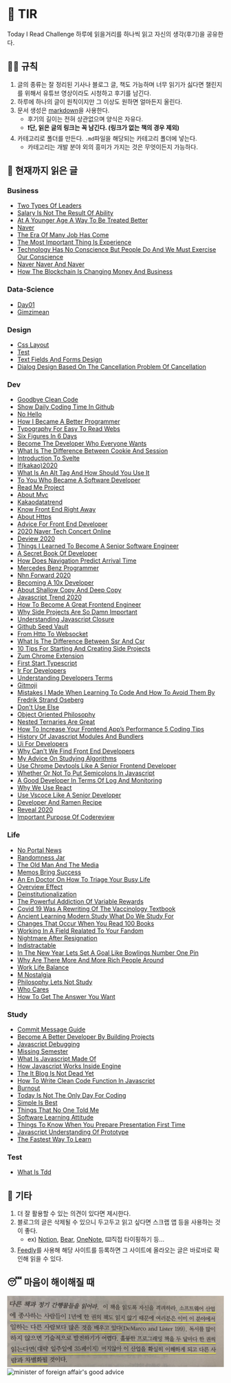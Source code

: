 # 📖 TIR
Today I Read Challenge
하루에 읽을거리를 하나씩 읽고 자신의 생각(후기)을 공유한다.   

## 👩‍⚖️ 규칙  

1. 글의 종류는 잘 정리된 기사나 블로그 글, 책도 가능하며 너무 읽기가 싫다면 챌린지를 위해서 유튜브 영상이라도 시청하고 후기를 남긴다. 
2. 하루에 하나의 글이 원칙이지만 그 이상도 원하면 얼마든지 올린다. 
3. 문서 생성은 [markdown](https://gist.github.com/ihoneymon/652be052a0727ad59601)을 사용한다.   
    - 후기의 길이는 전혀 상관없으며 양식은 자유다.  
    - **❗단, 읽은 글의 링크는 꼭 남긴다. (링크가 없는 책의 경우 제외)** 
4. 카테고리로 폴더를 만든다. `.md`파일을 해당되는 카테고리 폴더에 넣는다.   
    - 카테고리는 개발 분야 외의 흥미가 가지는 것은 무엇이든지 가능하다.   

## 📰 현재까지 읽은 글  
### Business

- [Two Types Of Leaders](Business/two-types-of-leaders.md)
- [Salary Is Not The Result Of Ability](Business/Salary-is-not-the-result-of-ability..md)
- [At A Younger Age A Way To Be Treated Better](Business/at-a-younger-age-a-way-to-be-treated-better.md)
- [Naver](Business/naver.md)
- [The Era Of Many Job Has Come](Business/the-era-of-many-job-has-come.md)
- [The Most Important Thing Is Experience](Business/the-most-important-thing-is-experience.md)
- [Technology Has No Conscience But People Do And We Must Exercise Our Conscience](Business/technology-has-no-conscience-but-people-do-and-we-must-exercise-our-conscience.md)
- [Naver Naver And Naver](Business/naver-naver-and-naver.md)
- [How The Blockchain Is Changing Money And Business](Business/how-the-blockchain-is-changing-money-and-business.md)

### Data-Science

- [Day01](Data-Science/Day01.md)
- [Gimzimean](Data-Science/GIMZIMEAN.md)

### Design

- [Css Layout](Design/css-layout.md)
- [Test](Design/test.md)
- [Text Fields And Forms Design](Design/text-fields-and-forms-design.md)
- [Dialog Design Based On The Cancellation Problem Of Cancellation](Design/dialog-design-based-on-the-cancellation-problem-of-cancellation.md)

### Dev

- [Goodbye Clean Code](Dev/goodbye-clean-code.md)
- [Show Daily Coding Time In Github](Dev/show-daily-coding-time-in-github.md)
- [No Hello](Dev/no-hello.md)
- [How I Became A Better Programmer](Dev/how-i-became-a-better-programmer.md)
- [Typography For Easy To Read Webs](Dev/typography-for-easy-to-read-webs.md)
- [Six Figures In 6 Days](Dev/six-figures-in-6-days.md)
- [Become The Developer Who Everyone Wants](Dev/become-the-developer-who-everyone-wants.md)
- [What Is The Difference Between Cookie And Session](Dev/what-is-the-difference-between-cookie-and-session.md)
- [Introduction To Svelte](Dev/introduction-to-svelte.md)
- [If(kakao)2020](Dev/if(kakao)2020.md)
- [What Is An Alt Tag And How Should You Use It](Dev/what-is-an-alt-tag-and-how-should-you-use-it.md)
- [To You Who Became A Software Developer](Dev/to-you-who-became-a-software-developer.md)
- [Read Me Project](Dev/read-me-project.md)
- [About Mvc](Dev/about-mvc.md)
- [Kakaodatatrend](Dev/kakaodatatrend.md)
- [Know Front End Right Away](Dev/know-front-end-right-away.md)
- [About Https](Dev/about-https.md)
- [Advice For Front End Developer](Dev/advice-for-front-end-developer.md)
- [2020 Naver Tech Concert Online](Dev/2020-naver-tech-concert-online.md)
- [Deview 2020](Dev/deview-2020.md)
- [Things I Learned To Become A Senior Software Engineer](Dev/things-i-learned-to-become-a-senior-software-engineer.md)
- [A Secret Book Of Developer](Dev/a-secret-book-of-developer.md)
- [How Does Navigation Predict Arrival Time](Dev/how-does-navigation-predict-arrival-time.md)
- [Mercedes Benz Programmer](Dev/mercedes-benz-programmer.md)
- [Nhn Forward 2020](Dev/nhn-forward-2020.md)
- [Becoming A 10x Developer](Dev/becoming-a-10x-developer.md)
- [About Shallow Copy And Deep Copy](Dev/about-shallow-copy-and-deep-copy.md)
- [Javascript Trend 2020](Dev/javascript-trend-2020.md)
- [How To Become A Great Frontend Engineer](Dev/how-to-become-a-great-frontend-engineer.md)
- [Why Side Projects Are So Damn Important](Dev/why-side-projects-are-so-damn-important.md)
- [Understanding Javascript Closure](Dev/understanding-javascript-closure.md)
- [Github Seed Vault](Dev/github-seed-vault.md)
- [From Http To Websocket](Dev/from-HTTP-to-WEBSOCKET.md)
- [What Is The Difference Between Ssr And Csr](Dev/what-is-the-difference-between-SSR-and-CSR.md)
- [10 Tips For Starting And Creating Side Projects](Dev/10-tips-for-starting-and-creating-side-projects.md)
- [Zum Chrome Extension](Dev/zum-chrome-extension.md)
- [First Start Typescript](Dev/first-start-typescript.md)
- [Ir For Developers](Dev/ir-for-developers.md)
- [Understanding Developers Terms](Dev/understanding-developers-terms.md)
- [Gitmoji](Dev/gitmoji.md)
- [Mistakes I Made When Learning To Code And How To Avoid Them By Fredrik Strand Oseberg](Dev/mistakes-i-made-when-learning-to-code-and-how-to-avoid-them-by-fredrik-strand-oseberg.md)
- [Don't Use Else](Dev/don't-use-else.md)
- [Object Oriented Philosophy](Dev/object-oriented-philosophy.md)
- [Nested Ternaries Are Great](Dev/nested-ternaries-are-great.md)
- [How To Increase Your Frontend App’s Performance 5 Coding Tips](Dev/how-to-increase-your-frontend-app’s-performance-5-coding-tips.md)
- [History Of Javascript Modules And Bundlers](Dev/history-of-javascript-modules-and-bundlers.md)
- [Ui For Developers](Dev/ui-for-developers.md)
- [Why Can't We Find Front End Developers](Dev/why-can't-we-find-front-end-developers.md)
- [My Advice On Studying Algorithms](Dev/my-advice-on-studying-algorithms.md)
- [Use Chrome Devtools Like A Senior Frontend Developer](Dev/use-chrome-devTools-like-a-senior-frontend-developer.md)
- [Whether Or Not To Put Semicolons In Javascript](Dev/whether-or-not-to-put-semicolons-in-javaScript.md)
- [A Good Developer In Terms Of Log And Monitoring](Dev/a-good-developer-in-terms-of-log-and-monitoring.md)
- [Why We Use React](Dev/why-we-use-react.md)
- [Use Vscoce Like A Senior Developer](Dev/use-vscoce-like-a-senior-developer.md)
- [Developer And Ramen Recipe](Dev/developer-and-ramen-recipe.md)
- [Reveal 2020](Dev/reveal-2020.md)
- [Important Purpose Of Codereview](Dev/important-purpose-of-codereview.md)

### Life

- [No Portal News](Life/no-portal-news.md)
- [Randomness Jar](Life/randomness-jar.md)
- [The Old Man And The Media](Life/the-old-man-and-the-media.md)
- [Memos Bring Success](Life/memos-bring-success.md)
- [An En Doctor On How To Triage Your Busy Life](Life/an-en-doctor-on-how-to-triage-your-busy-life.md)
- [Overview Effect](Life/overview-effect.md)
- [Deinstitutionalization](Life/deinstitutionalization.md)
- [The Powerful Addiction Of Variable Rewards](Life/the-powerful-addiction-of-variable-rewards.md)
- [Covid 19 Was A Rewriting Of The Vaccinology Textbook](Life/COVID-19-was-a-rewriting-of-the-vaccinology-textbook.md)
- [Ancient Learning Modern Study What Do We Study For](Life/ancient-learning-modern-study-what-do-we-study-for.md)
- [Changes That Occur When You Read 100 Books](Life/changes-that-occur-when-you-read-100-books.md)
- [Working In A Field Realated To Your Fandom](Life/working-in-a-field-realated-to-your-fandom.md)
- [Nightmare After Resignation](Life/nightmare-after-resignation.md)
- [Indistractable](Life/indistractable.md)
- [In The New Year Lets Set A Goal Like Bowlings Number One Pin](Life/in-the-new-year-lets-set-a-goal-like-bowlings-number-one-pin.md)
- [Why Are There More And More Rich People Around](Life/why-are-there-more-and-more-rich-people-around.md)
- [Work Life Balance](Life/work-life-balance.md)
- [M Nostalgia](Life/m-nostalgia.md)
- [Philosophy Lets Not Study](Life/philosophy-lets-not-study.md)
- [Who Cares](Life/who-cares.md)
- [How To Get The Answer You Want](Life/how-to-get-the-answer-you-want.md)

### Study

- [Commit Message Guide](Study/commit-message-guide.md)
- [Become A Better Developer By Building Projects](Study/become-a-better-developer-by-building-projects.md)
- [Javascript Debugging](Study/javascript-debugging.md)
- [Missing Semester](Study/missing-semester.md)
- [What Is Javascript Made Of](Study/what-is-javascript-made-of.md)
- [How Javascript Works Inside Engine](Study/how-javascript-works-inside-engine.md)
- [The It Blog Is Not Dead Yet](Study/the-IT-blog-is-not-dead-yet.md)
- [How To Write Clean Code Function In Javascript](Study/how-to-write-clean-code-function-in-javascript.md)
- [Burnout](Study/burnout.md)
- [Today Is Not The Only Day For Coding](Study/today-is-not-the-only-day-for-coding.md)
- [Simple Is Best](Study/simple-is-best.md)
- [Things That No One Told Me](Study/things-that-no-one-told-me.md)
- [Software Learning Attitude](Study/software-learning-attitude.md)
- [Things To Know When You Prepare Presentation First Time](Study/things-to-know-when-you-prepare-presentation-first-time.md)
- [Javascript Understanding Of Prototype](Study/javascript-understanding-of-prototype.md)
- [The Fastest Way To Learn](Study/the-fastest-way-to-learn.md)

### Test

- [What Is Tdd](Test/what-is-TDD.md)

## 💬 기타  
1. 더 잘 활용할 수 있는 의견이 있다면 제시한다.  
2. 블로그의 글은 삭제될 수 있으니 두고두고 읽고 싶다면 스크랩 앱 등을 사용하는 것이 좋다.  
    - ex) [Notion](https://www.notion.so/), [Bear](https://bear.app/), [OneNote](https://www.onenote.com/), ⌨️직접 타이핑하기 등...
3. [Feedly](https://feedly.com/)를 사용해 해당 사이트를 등록하면 그 사이트에 올라오는 글은 바로바로 확인해 읽을 수 있다.   


## 😴 마음이 해이해질 때 

![code-complete2](img/IMG_7770.jpg)
![minister of foreign affair's good advice](img/kang.png)
